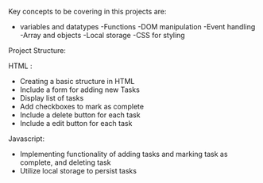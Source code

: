 Key concepts to be covering in this projects are:
- variables and datatypes
-Functions
-DOM manipulation
-Event handling
-Array and objects
-Local storage
-CSS for styling

Project Structure:

HTML :
- Creating a basic structure in HTML
- Include a form for adding new Tasks
- Display list of tasks
- Add checkboxes to mark as complete
- Include a delete button for each task
- Include a edit button for each task

Javascript:
- Implementing functionality of adding tasks and marking task as complete, and deleting task
- Utilize local storage to persist tasks

